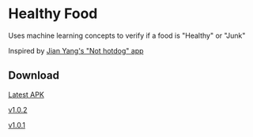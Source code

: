 # Healthy Food
Uses machine learning concepts to verify if a food is "Healthy" or "Junk"

Inspired by [Jian Yang's "Not hotdog" app](https://www.youtube.com/watch?v=ACmydtFDTGs)

## Download
[Latest APK](https://github.com/danielfsousa/healthy-food/releases/latest)

[v1.0.2](https://github.com/danielfsousa/healthy-food/releases/download/v1.0.2/healthy-food-v1.0.2.apk)

[v1.0.1](https://github.com/danielfsousa/healthy-food/releases/download/v1.0.1/healthy-food-v1.0.1.apk)
